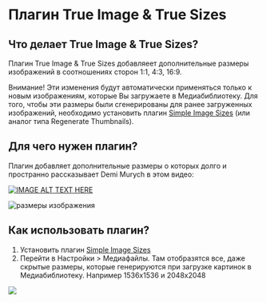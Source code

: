 # Плагин True Image & True Sizes

## Что делает True Image & True Sizes?

Плагин True Image & True Sizes добавляеет дополнительные размеры изображений в соотношениях сторон 1:1, 4:3, 16:9.

Внимание! Эти изменения будут автоматически применяться только к новым изображениям, которые Вы загружаете в Медиабиблиотеку. Для того, чтобы эти размеры были сгенерированы для ранее загруженных изображений, необходимо установить плагин [Simple Image Sizes](https://wordpress.org/plugins/simple-image-sizes/) (или аналог типа Regenerate Thumbnails). 


## Для чего нужен плагин? 

Плагин добавляет дополнительные размеры о которых долго и пространно рассказывает Demi Murych в этом видео:

[![IMAGE ALT TEXT HERE](https://img.youtube.com/vi/F6KGcb6trXc/maxresdefault.jpg)](https://www.youtube.com/watch?v=F6KGcb6trXc)

![размеры изображения](https://i.imgur.com/pwYP8tf.png)



## Как использовать плагин?

1. Установить плагин [Simple Image Sizes](https://wordpress.org/plugins/simple-image-sizes/)
2. Перейти в Настройки > Медиафайлы. Там отобразятся все, даже скрытые размеры, которые генерируются при загрузке картинок в Медиабиблиотеку. Например 1536x1536 и 2048x2048
<img src="https://i.imgur.com/atka6hN.jpg">
